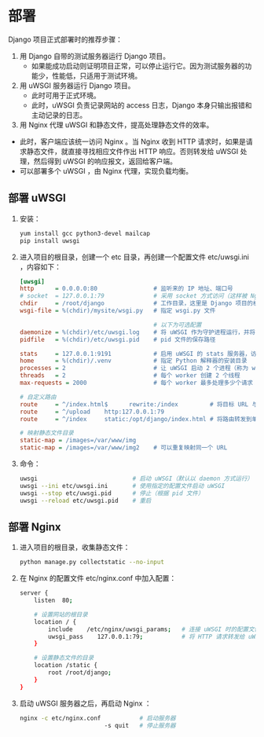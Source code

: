 # 部署

Django 项目正式部署时的推荐步骤：
1. 用 Django 自带的测试服务器运行 Django 项目。
   - 如果能成功启动则证明项目正常，可以停止运行它。因为测试服务器的功能少，性能低，只适用于测试环境。
2. 用 uWSGI 服务器运行 Django 项目。
   - 此时可用于正式环境。
   - 此时，uWSGI 负责记录网站的 access 日志，Django 本身只输出报错和主动记录的日志。
3. 用 Nginx 代理 uWSGI 和静态文件，提高处理静态文件的效率。
  - 此时，客户端应该统一访问 Nginx 。当 Nginx 收到 HTTP 请求时，如果是请求静态文件，就直接寻找相应文件作出 HTTP 响应。否则转发给 uWSGI 处理，然后得到 uWSGI 的响应报文，返回给客户端。
  - 可以部署多个 uWSGI ，由 Nginx 代理，实现负载均衡。

## 部署 uWSGI

1. 安装：
    ```sh
    yum install gcc python3-devel mailcap
    pip install uwsgi
    ```

2. 进入项目的根目录，创建一个 etc 目录，再创建一个配置文件 etc/uwsgi.ini ，内容如下：
    ```ini
    [uwsgi]
    http      = 0.0.0.0:80                # 监听来的 IP 地址、端口号
    # socket  = 127.0.0.1:79              # 采用 socket 方式访问（这样被 Nginx 代理时更快）
    chdir     = /root/django              # 工作目录，这里是 Django 项目的根目录
    wsgi-file = %(chdir)/mysite/wsgi.py   # 指定 wsgi.py 文件

                                          # 以下为可选配置
    daemonize = %(chdir)/etc/uwsgi.log    # 将 uWSGI 作为守护进程运行，并将日志保存在该路径
    pidfile   = %(chdir)/etc/uwsgi.pid    # pid 文件的保存路径

    stats     = 127.0.0.1:9191            # 启用 uWSGI 的 stats 服务器，访问它可以查看状态信息
    home      = %(chdir)/.venv            # 指定 Python 解释器的安装目录
    processes = 2                         # 让 uWSGI 启动 2 个进程（称为 worker ）
    threads   = 2                         # 每个 worker 创建 2 个线程
    max-requests = 2000                   # 每个 worker 最多处理多少个请求

    # 自定义路由
    route     = ^/index.html$      rewrite:/index         # 将目标 URL 与 ^/index.html$ 正则匹配的 HTTP 请求重定向到 /index
    route     = ^/upload    http:127.0.0.1:79
    route     = ^/index     static:/opt/django/index.html # 将路由转发到单个静态文件

    # 映射静态文件目录
    static-map = /images=/var/www/img
    static-map = /images=/var/www/img2    # 可以重复映射同一个 URL
    ```

3. 命令：
    ```sh
    uwsgi                           # 启动 uWSGI（默认以 daemon 方式运行）
    uwsgi --ini etc/uwsgi.ini       # 使用指定的配置文件启动 uWSGI
    uwsgi --stop etc/uwsgi.pid      # 停止（根据 pid 文件）
    uwsgi --reload etc/uwsgi.pid    # 重启
    ```

## 部署 Nginx

1. 进入项目的根目录，收集静态文件：
    ```sh
    python manage.py collectstatic --no-input
    ```
2. 在 Nginx 的配置文件 etc/nginx.conf 中加入配置：
    ```sh
    server {
        listen  80;

        # 设置网站的根目录
        location / {
            include    /etc/nginx/uwsgi_params;   # 连接 uWSGI 时的配置文件
            uwsgi_pass    127.0.0.1:79;           # 将 HTTP 请求转发给 uWSGI
        }

        # 设置静态文件的目录
        location /static {
            root /root/django;
        }
    }
    ```

3. 启动 uWSGI 服务器之后，再启动 Nginx ：
    ```sh
    nginx -c etc/nginx.conf           # 启动服务器
                            -s quit   # 停止服务器
    ```
